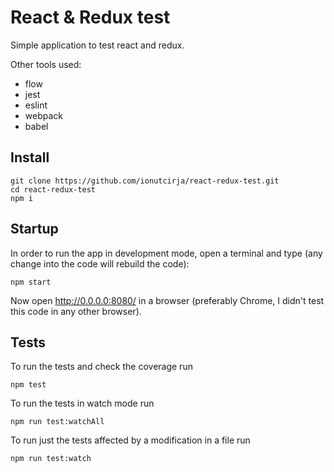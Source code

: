 # React & Redux test

Simple application to test react and redux.

Other tools used:
- flow
- jest
- eslint
- webpack
- babel

## Install

```
git clone https://github.com/ionutcirja/react-redux-test.git
cd react-redux-test
npm i
```

## Startup

In order to run the app in development mode, open a terminal and type (any change into the code will rebuild the code):
```
npm start
```

Now open http://0.0.0.0:8080/ in a browser (preferably Chrome, I didn't test this code in any other browser).

## Tests

To run the tests and check the coverage run
```
npm test
```

To run the tests in watch mode run
```
npm run test:watchAll
```

To run just the tests affected by a modification in a file run
```
npm run test:watch
```
